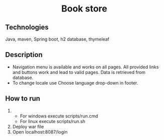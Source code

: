 <h1 align="center">Book store</h1>

## Technologies
Java, maven, Spring boot, h2 database, thymeleaf

## Description
- Navigation menu is available and works on all pages. All provided links and buttons work and lead to valid pages. Data is retrieved from database.
- To change locale use Choose language drop-down in footer.

## How to run
1. - For windows execute scripts/run.cmd
   - For linux execute scripts/run.sh
2. Deploy war file
3. Open localhost:8087/login
